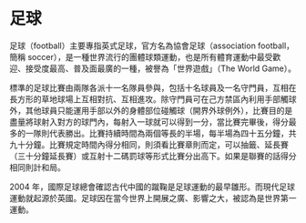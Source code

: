 # 足球

足球（football）主要專指英式足球，官方名為協會足球（association football，簡稱 soccer），是一種世界流行的團體球類運動，也是所有體育運動中最受歡迎、接受度最高、普及面最廣的一種，被譽為「世界遊戲」（The World Game）。

標準的足球比賽由兩隊各派十一名隊員參與，包括十名球員及一名守門員，互相在長方形的草地球場上互相對抗、互相進攻。除守門員可在己方禁區內利用手部觸球外，其他球員只能運用手部以外的身體部位碰觸球（開界外球例外），比賽目的是盡量將球射入對方的球門內，每射入一球就可以得到一分，當比賽完畢後，得分最多的一隊則代表勝出。比賽持續時間為兩個等長的半場，每半場為四十五分鐘，共九十分鐘。比賽規定時間內得分相同，則須看比賽章則而定，可以抽籤、延長賽（三十分鐘延長賽）或互射十二碼罰球等形式比賽分出高下。如果是聯賽的話得分相同則計和局。

2004 年，國際足球總會確認古代中國的蹴鞠是足球運動的最早雛形。而現代足球運動就起源於英國。足球因在當今世界上開展之廣、影響之大，被認為是世界第一運動。
